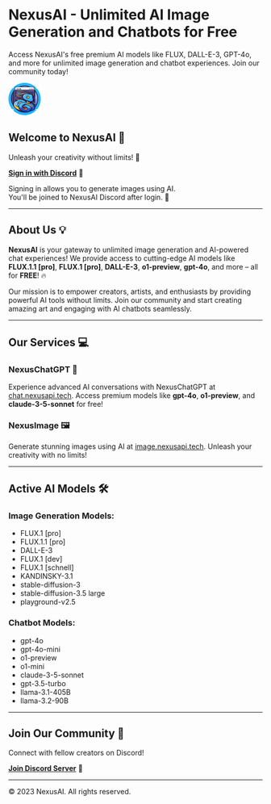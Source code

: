 # NexusAI - Unlimited AI Image Generation and Chatbots for Free

Access NexusAI's free premium AI models like FLUX, DALL-E-3, GPT-4o, and more for unlimited image generation and chatbot experiences. Join our community today!

![NexusAI Logo](https://raw.githubusercontent.com/NexusAILab/cdn/refs/heads/main/icon/logo.png)

## Welcome to NexusAI 🚀

Unleash your creativity without limits! 🌟

[**Sign in with Discord**](https://www.nexusmind.tech) 💬

Signing in allows you to generate images using AI.  
You'll be joined to NexusAI Discord after login. 🎨

---

## About Us 💡

**NexusAI** is your gateway to unlimited image generation and AI-powered chat experiences! We provide access to cutting-edge AI models like **FLUX.1.1 [pro]**, **FLUX.1 [pro]**, **DALL-E-3**, **o1-preview**, **gpt-4o**, and more – all for **FREE**! 🔥

Our mission is to empower creators, artists, and enthusiasts by providing powerful AI tools without limits. Join our community and start creating amazing art and engaging with AI chatbots seamlessly.

---

## Our Services 💻

### NexusChatGPT 🤖
Experience advanced AI conversations with NexusChatGPT at [chat.nexusapi.tech](https://chatgpt.nexusmind.tech/). Access premium models like **gpt-4o**, **o1-preview**, and **claude-3-5-sonnet** for free!

### NexusImage 🖼️
Generate stunning images using AI at [image.nexusapi.tech](https://image.nexusmind.tech). Unleash your creativity with no limits!

---

## Active AI Models 🛠️

### Image Generation Models:
- FLUX.1 [pro]
- FLUX.1.1 [pro]
- DALL-E-3
- FLUX.1 [dev]
- FLUX.1 [schnell]
- KANDINSKY-3.1
- stable-diffusion-3
- stable-diffusion-3.5 large
- playground-v2.5

### Chatbot Models:
- gpt-4o
- gpt-4o-mini
- o1-preview
- o1-mini
- claude-3-5-sonnet
- gpt-3.5-turbo
- llama-3.1-405B
- llama-3.2-90B

---

## Join Our Community 💬

Connect with fellow creators on Discord!

[**Join Discord Server**](https://discord.gg/sk8eddGwmP) 🚀

---

&copy; 2023 NexusAI. All rights reserved.
